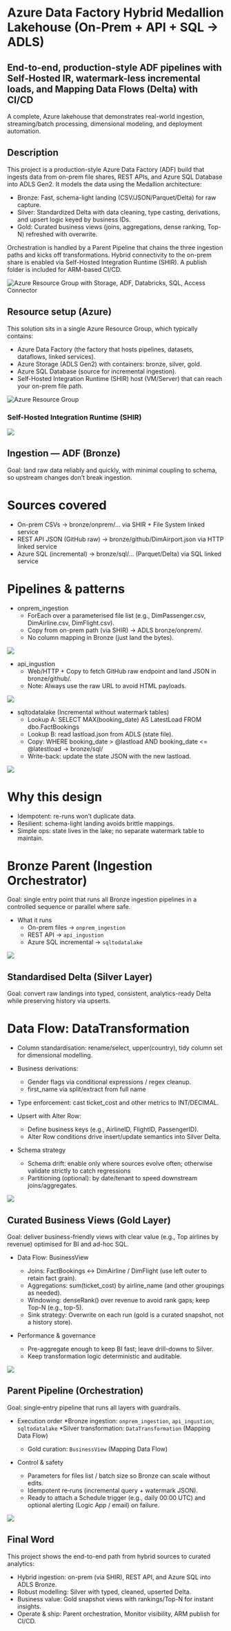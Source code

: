# Azure Data Factory Hybrid Medallion Lakehouse (On-Prem + API + SQL → ADLS)
## End-to-end, production-style ADF pipelines with Self-Hosted IR, watermark-less incremental loads, and Mapping Data Flows (Delta) with CI/CD

A complete, Azure lakehouse that demonstrates real-world ingestion, streaming/batch processing, dimensional modeling, and deployment automation.

## Description

This project is a production-style Azure Data Factory (ADF) build that ingests data from on-prem file shares, REST APIs, and Azure SQL Database into ADLS Gen2. It models the data using the Medallion architecture:

* Bronze: Fast, schema-light landing (CSV/JSON/Parquet/Delta) for raw capture.
* Silver: Standardized Delta with data cleaning, type casting, derivations, and upsert logic keyed by business IDs.
* Gold: Curated business views (joins, aggregations, dense ranking, Top-N) refreshed with overwrite.

Orchestration is handled by a Parent Pipeline that chains the three ingestion paths and kicks off transformations. Hybrid connectivity to the on-prem share is enabled via Self-Hosted Integration Runtime (SHIR). A publish folder is included for ARM-based CI/CD.

<img src="screenshots/azure-resource-group.png" alt="Azure Resource Group with Storage, ADF, Databricks, SQL, Access Connector" />

## Resource setup (Azure)

This solution sits in a single Azure Resource Group, which typically contains:

* Azure Data Factory (the factory that hosts pipelines, datasets, dataflows, linked services).
* Azure Storage (ADLS Gen2) with containers: bronze, silver, gold.
* Azure SQL Database (source for incremental ingestion).
* Self-Hosted Integration Runtime (SHIR) host (VM/Server) that can reach your on-prem file path.

 <img src="Reasource group" alt="Azure Resource Group " />

### Self-Hosted Integration Runtime (SHIR)

<img src="SHIR" />


## Ingestion — ADF (Bronze)

Goal: land raw data reliably and quickly, with minimal coupling to schema, so upstream changes don’t break ingestion.

# Sources covered

* On-prem CSVs → bronze/onprem/... via SHIR + File System linked service
* REST API JSON (GitHub raw) → bronze/github/DimAirport.json via HTTP linked service
* Azure SQL (incremental) → bronze/sql/... (Parquet/Delta) via SQL linked service

# Pipelines & patterns

* onprem_ingestion
    * ForEach over a parameterised file list (e.g., DimPassenger.csv, DimAirline.csv, DimFlight.csv).
    * Copy from on-prem path (via SHIR) → ADLS bronze/onprem/.
    * No column mapping in Bronze (just land the bytes).

<img src="on prem" />

* api_ingustion
    * Web/HTTP + Copy to fetch GitHub raw endpoint and land JSON in bronze/github/.
    * Note: Always use the raw URL to avoid HTML payloads.

<img src="api" />

* sqltodatalake (Incremental without watermark tables)
    * Lookup A: SELECT MAX(booking_date) AS LatestLoad FROM dbo.FactBookings
    * Lookup B: read lastload.json from ADLS (state file).
    * Copy: WHERE booking_date > @lastload AND booking_date <= @latestload → bronze/sql/
    * Write-back: update the state JSON with the new lastload.

<img src="sqltoadls" />

# Why this design
* Idempotent: re-runs won’t duplicate data.
* Resilient: schema-light landing avoids brittle mappings.
* Simple ops: state lives in the lake; no separate watermark table to maintain.


# Bronze Parent (Ingestion Orchestrator)

Goal: single entry point that runs all Bronze ingestion pipelines in a controlled sequence or parallel where safe.

* What it runs
    * On-prem files → `onprem_ingestion`
    * REST API → `api_ingustion`
    * Azure SQL incremental → `sqltodatalake`

<img src="Bronze parent" />

## Standardised Delta (Silver Layer)

Goal: convert raw landings into typed, consistent, analytics-ready Delta while preserving history via upserts.

# Data Flow: DataTransformation
* Column standardisation: rename/select, upper(country), tidy column set for dimensional modelling.
* Business derivations:
    * Gender flags via conditional expressions / regex cleanup.
    * first_name via split/extract from full name

* Type enforcement: cast ticket_cost and other metrics to INT/DECIMAL.

* Upsert with Alter Row:
    * Define business keys (e.g., AirlineID, FlightID, PassengerID).
    * Alter Row conditions drive insert/update semantics into Silver Delta.

* Schema strategy
    * Schema drift: enable only where sources evolve often; otherwise validate strictly to catch regressions
    * Partitioning (optional): by date/tenant to speed downstream joins/aggregates.

<img src="silver" />

## Curated Business Views (Gold Layer)

Goal: deliver business-friendly views with clear value (e.g., Top airlines by revenue) optimised for BI and ad-hoc SQL.

* Data Flow: BusinessView
    * Joins: FactBookings ↔ DimAirline / DimFlight (use left outer to retain fact grain).
    * Aggregations: sum(ticket_cost) by airline_name (and other groupings as needed).
    * Windowing: denseRank() over revenue to avoid rank gaps; keep Top-N (e.g., top-5).
    * Sink strategy: Overwrite on each run (gold is a curated snapshot, not a history store).

* Performance & governance
    * Pre-aggregate enough to keep BI fast; leave drill-downs to Silver.
    * Keep transformation logic deterministic and auditable.

<img src="gold" />

## Parent Pipeline (Orchestration)

Goal: single‑entry pipeline that runs all layers with guardrails.

* Execution order
    *Bronze ingestion: `onprem_ingestion`, `api_ingustion`, `sqltodatalake`
    *Silver transformation: `DataTransformation` (Mapping Data Flow)
    * Gold curation: `BusinessView` (Mapping Data Flow)

* Control & safety
    * Parameters for files list / batch size so Bronze can scale without edits.
    * Idempotent re‑runs (incremental query + watermark JSON).
    * Ready to attach a Schedule trigger (e.g., daily 00:00 UTC) and optional alerting (Logic App / email) on failure.

<img src="parent pipline" />

## Final Word

This project shows the end-to-end path from hybrid sources to curated analytics:
* Hybrid ingestion: on-prem (via SHIR), REST API, and Azure SQL into ADLS Bronze.
* Robust modelling: Silver with typed, cleaned, upserted Delta.
* Business value: Gold snapshot views with rankings/Top-N for instant insights.
* Operate & ship: Parent orchestration, Monitor visibility, ARM publish for CI/CD.

